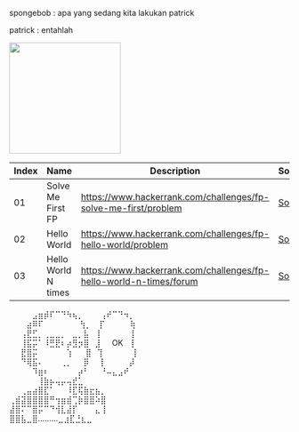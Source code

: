 <p>spongebob : apa yang sedang kita lakukan patrick</p>
<p>patrick    : entahlah</p>
<img src="https://raw.githubusercontent.com/husniramdani/lets-go/master/patrick.jpg" height="200" />

| Index               |  Name                |  Description                                                                    | Solution                           |
| ------------------- | -------------------  | -----------------------------------------------------------------------------   | ---------------------------------- |
|  01                 |  Solve Me First FP   | https://www.hackerrank.com/challenges/fp-solve-me-first/problem                 | [Solution]()   |      
|  02                 |  Hello World         | https://www.hackerrank.com/challenges/fp-hello-world/problem                    | [Solution]()   |
|  03                 |  Hello World N times | https://www.hackerrank.com/challenges/fp-hello-world-n-times/forum              | [Solution]()   |      

⠀⠀⠀⠀⣠⣶⡾⠏⠉⠙⠳⢦⡀⠀⠀⠀⢠⠞⠉⠙⠲⡀\
⠀⠀⠀⣴⠿⠏⠀⠀⠀⠀⠀⠀ ⢳⡀⠀ ⡏⠀⠀⠀⠀ ⢷\
⠀⠀⢠⣟⣋⡀⢀⣀⣀⡀⠀⣀⡀⣧⠀⢸⠀⠀⠀⠀⠀ ⡇\
⠀⠀⢸⣯⡭⠁⠸⣛⣟⠆⡴⣻⡲⣿⠀⣸⠀⠀OK⠀ ⡇\
⠀⠀⣟⣿⡭⠀⠀⠀⠀⠀⢱⠀⠀ ⣿⠀⢹⠀⠀⠀⠀⠀ ⡇\
⠀⠀⠙⢿⣯⠄⠀⠀⠀⢀⡀⠀⠀⡿⠀⠀⡇⠀⠀⠀⠀⡼\
⠀⠀⠀⠀⠹⣶⠆⠀⠀⠀⠀⠀⡴⠃⠀⠀⠘⠤⣄⣠⠞\
⠀⠀⠀⠀⠀⢸⣷⡦⢤⡤⢤⣞⣁\
⠀⠀⢀⣤⣴⣿⣏⠁⠀⠀⠸⣏⢯⣷⣖⣦⡀\
⢀⣾⣽⣿⣿⣿⣿⠛⢲⣶⣾⢉⡷⣿⣿⠵⣿\
⣼⣿⠍⠉⣿⡭⠉⠙⢺⣇⣼⡏⠀⠀⠀⣄⢸\
⣿⣿⣧⣀⣿.........⣀⣰⣏⣘⣆⣀
